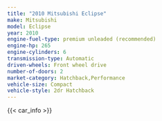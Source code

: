 ```yaml
---
title: "2010 Mitsubishi Eclipse"
make: Mitsubishi
model: Eclipse
year: 2010
engine-fuel-type: premium unleaded (recommended)
engine-hp: 265
engine-cylinders: 6
transmission-type: Automatic
driven-wheels: Front wheel drive
number-of-doors: 2
market-category: Hatchback,Performance
vehicle-size: Compact
vehicle-style: 2dr Hatchback
---
```


{{< car_info >}}
